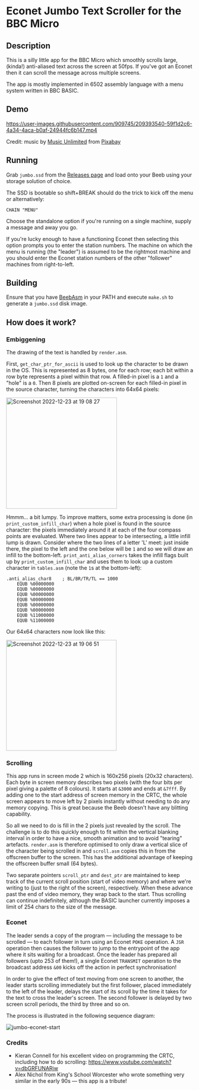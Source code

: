 # Econet Jumbo Text Scroller for the BBC Micro

## Description

This is a silly little app for the BBC Micro which smoothly scrolls large, (kinda!) anti-aliased text across the screen at 50fps. If you've got an Econet then it can scroll the message across multiple screens.

The app is mostly implemented in 6502 assembly language with a menu system written in BBC BASIC.

## Demo

https://user-images.githubusercontent.com/909745/209393540-59f1d2c6-4a34-4aca-b0af-24944fc6b147.mp4

Credit: music by [Music Unlimited](https://pixabay.com/users/music_unlimited-27600023/?utm_source=link-attribution&amp;utm_medium=referral&amp;utm_campaign=music&amp;utm_content=124008) from
[Pixabay](https://pixabay.com//?utm_source=link-attribution&amp;utm_medium=referral&amp;utm_campaign=music&amp;utm_content=124008)

## Running

Grab `jumbo.ssd` from the [Releases page](https://github.com/jprayner/bbc-jumbo/releases) and load onto your Beeb using your storage solution of choice.

The SSD is bootable so shift+BREAK should do the trick to kick off the menu or alternatively:

```
CHAIN "MENU"
```

Choose the standalone option if you're running on a single machine, supply a message and away you go.

If you're lucky enough to have a functioning Econet then selecting this option prompts you to enter the station numbers. The machine on which the menu is running (the "leader") is assumed to be the rightmost machine and you should enter the Econet station numbers of the other "follower" machines from right-to-left.

## Building

Ensure that you have [BeebAsm](https://github.com/stardot/beebasm) in your PATH and execute `make.sh` to generate a `jumbo.ssd` disk image.

## How does it work?

### Embiggening

The drawing of the text is handled by `render.asm`.

First, `get_char_ptr_for_ascii` is used to look up the character to be drawn in the OS. This is represented as 8 bytes, one for each row; each bit within a row byte represents a pixel within that row. A filled-in pixel is a `1` and a "hole" is a `0`. Then 8 pixels are plotted on-screen for each filled-in pixel in the source character, turning the characters into 64x64 pixels:

<img width="298" alt="Screenshot 2022-12-23 at 19 08 27" src="https://user-images.githubusercontent.com/909745/209396094-eff06f03-b70b-4516-afd0-6414f114aa2d.png">

Hmmm... a bit lumpy. To improve matters, some extra processing is done (in `print_custom_infill_char`) when a hole pixel is found in the source character: the pixels immediately around it at each of the four compass points are evaluated. Where two lines appear to be intersecting, a little infill lump is drawn. Consider where the two lines of a letter 'L' meet: just inside there, the pixel to the left and the one below will be `1` and so we will draw an infill to the bottom-left. `print_anti_alias_corners` takes the infill flags built up by `print_custom_infill_char` and uses them to look up a custom character in `tables.asm` (note the `1`s at the bottom-left):

```
.anti_alias_char8    ; BL/BR/TR/TL == 1000
    EQUB %00000000
    EQUB %00000000
    EQUB %00000000
    EQUB %00000000
    EQUB %00000000
    EQUB %00000000
    EQUB %11000000
    EQUB %11000000
```

Our 64x64 characters now look like this:

<img width="297" alt="Screenshot 2022-12-23 at 19 06 51" src="https://user-images.githubusercontent.com/909745/209401056-aeeac682-ecd7-4211-95ac-abe92d2bc31f.png">

### Scrolling

This app runs in screen mode 2 which is 160x256 pixels (20x32 characters). Each byte in screen memory describes two pixels (with the four bits per pixel giving a palette of 8 colours). It starts at `&3000` and ends at `&7fff`. By adding one to the start address of screen memory in the CRTC, the whole screen appears to move left by 2 pixels instantly without needing to do any memory copying. This is great because the Beeb doesn't have any blitting capability.

So all we need to do is fill in the 2 pixels just revealed by the scroll. The challenge is to do this quickly enough to fit within the vertical blanking interval in order to have a nice, smooth animation and to avoid "tearing" artefacts. `render.asm` is therefore optimised to only draw a vertical slice of the character being scrolled in and `scroll.asm` copies this in from the offscreen buffer to the screen. This has the additional advantage of keeping the offscreen buffer small (64 bytes).

Two separate pointers `scroll_ptr` and `dest_ptr` are maintained to keep track of the current scroll position (start of video memory) and where we're writing to (just to the right of the screen), respectively. When these advance past the end of video memory, they wrap back to the start. Thus scrolling can continue indefinitely, although the BASIC launcher currently imposes a limit of 254 chars to the size of the message.

### Econet

The leader sends a copy of the program — including the message to be scrolled — to each follower in turn using an Econet `POKE` operation. A `JSR` operation then causes the follower to jump to the entrypoint of the app where it sits waiting for a broadcast. Once the leader has prepared all followers (upto 253 of them!), a single Econet `TRANSMIT` operation to the broadcast address `&00` kicks off the action in perfect synchronisation!

In order to give the effect of text moving from one screen to another, the leader starts scrolling immediately but the first follower, placed immediately to the left of the leader, delays the start of its scroll by the time it takes for the text to cross the leader's screen. The second follower is delayed by two screen scroll periods, the third by three and so on.

The process is illustrated in the following sequence diagram:

![jumbo-econet-start](https://user-images.githubusercontent.com/909745/209437851-adfbbd98-eb87-4de3-82f1-0f8324a16d81.svg)

### Credits

* Kieran Connell for his excellent video on programming the CRTC, including how to do scrolling: https://www.youtube.com/watch?v=dbGRFUNARjw 
* Alex Nichol from King's School Worcester who wrote something very similar in the early 90s — this app is a tribute!
